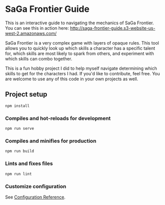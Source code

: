 # SaGa Frontier Guide

This is an interactive guide to navigating the mechanics of SaGa Frontier.  You can see this in action here: http://saga-frontier-guide.s3-website-us-west-2.amazonaws.com/

SaGa Frontier is a very complex game with layers of opaque rules.  This tool allows you to quickly look up which
skills a character has a specific talent for, which skills are most likely to spark from others, and experiment with
which skills can combo together.

This is a fun hobby project I did to help myself navigate determining which skills to get for the characters I had.  If
you'd like to contribute, feel free.  You are welcome to use any of this code in your own projects as well.


## Project setup
```
npm install
```

### Compiles and hot-reloads for development
```
npm run serve
```

### Compiles and minifies for production
```
npm run build
```

### Lints and fixes files
```
npm run lint
```

### Customize configuration
See [Configuration Reference](https://cli.vuejs.org/config/).
